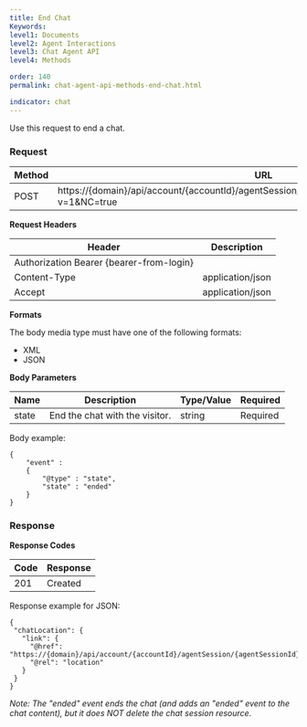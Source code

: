 ```yaml
---
title: End Chat
Keywords:
level1: Documents
level2: Agent Interactions
level3: Chat Agent API
level4: Methods

order: 140
permalink: chat-agent-api-methods-end-chat.html

indicator: chat
---
```


Use this request to end a chat.

### Request

| Method | URL                                                                                               |
|--------|---------------------------------------------------------------------------------------------------|
| POST   | https://{domain}/api/account/{accountId}/agentSession/{agentSessionId}/chat/{chatId}/events?v=1&NC=true |

**Request Headers**

| Header                                   | Description      |
|------------------------------------------|------------------|
| Authorization Bearer {bearer-from-login} |                  |
| Content-Type                             | application/json |
| Accept                                   | application/json |

**Formats**

The body media type must have one of the following formats:

- XML
- JSON

**Body Parameters**

| Name  | Description                    | Type/Value | Required |
|-------|--------------------------------|------------|----------|
| state | End the chat with the visitor. | string     | Required |

Body example:

    {
        "event" :
        {
            "@type" : "state",
            "state" : "ended"
        }
    }

### Response

**Response Codes**

| Code | Response |
|------|----------|
| 201  | Created  |

Response example for JSON:

    {
     "chatLocation": {
       "link": {
         "@href": "https://{domain}/api/account/{accountId}/agentSession/{agentSessionId}/chat/{chatId}/events/{number}",
         "@rel": "location"
       }
     }
    }

*Note: The "ended" event ends the chat (and adds an "ended" event to the chat content), but it does NOT delete the chat session resource.*
